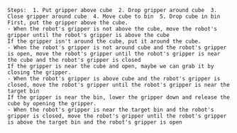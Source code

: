 
    Steps:  1. Put gripper above cube  2. Drop gripper around cube  3. Close gripper around cube  4. Move cube to bin  5. Drop cube in bin
    First, put the gripper above the cube.
    - When the robot's gripper is not above the cube, move the robot's gripper until the robot's gripper is above the cube
    If the gripper isn't around the cube, put it around the cube.
    - When the robot's gripper is not around cube and the robot's gripper is open, move the robot's gripper until the robot's gripper is near the cube and the robot's gripper is closed
    If the gripper is near the cube and open, maybe we can grab it by closing the gripper.
    - When the robot's gripper is above cube and the robot's gripper is closed, move the robot's gripper until the robot's gripper is near the target bin
    If the gripper is near the bin, lower the gripper down and release the cube by opening the gripper.
    - When the robot's gripper is near the target bin and the robot's gripper is closed, move the robot's gripper until the robot's gripper is above the target bin and the robot's gripper is open
